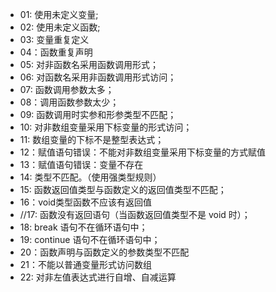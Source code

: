 * 01: 使用未定义变量; 
* 02: 使用未定义函数;
* 03: 变量重复定义
* 04：函数重复声明
* 05: 对非函数名采用函数调用形式； 
* 06: 对函数名采用非函数调用形式访问； 
* 07: 函数调用参数太多；
* 08：调用函数参数太少； 
* 09: 函数调用时实参和形参类型不匹配； 
* 10: 对非数组变量采用下标变量的形式访问；
* 11: 数组变量的下标不是整型表达式； 
* 12：赋值语句错误：不能对非数组变量采用下标变量的方式赋值
* 13：赋值语句错误：变量不存在
* 14: 类型不匹配。（使用强类型规则）
* 15: 函数返回值类型与函数定义的返回值类型不匹配；
* 16：void类型函数不应该有返回值 
* //17: 函数没有返回语句（当函数返回值类型不是 void 时）； 
* 18: break 语句不在循环语句中； 
* 19: continue 语句不在循环语句中； 
* 20：函数声明与函数定义的参数类型不匹配
* 21：不能以普通变量形式访问数组
* 22: 对非左值表达式进行自增、自减运算